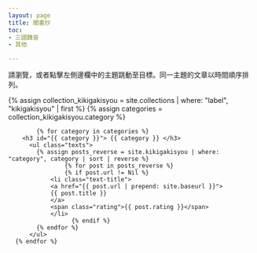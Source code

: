 ```yaml
---
layout: page
title: 聞書抄
toc:
- 三國魏晉 
- 其他 

---
```


<div>請瀏覽，或者點擊左側邊欄中的主題跳動至目標。同一主題的文章以時間順序排列。</div>

<div class="toc">

  {% assign collection_kikigakisyou = site.collections | where: "label", "kikigakisyou" | first %}
  {% assign categories = collection_kikigakisyou.category %}

			{% for category in categories %}
        <h3 id="{{ category }}"> {{ category }} </h3>
          <ul class="texts">
            {% assign posts_reverse = site.kikigakisyou | where: "category", category | sort | reverse %}
				    {% for post in posts_reverse %}
			  	    {% if post.url != Nil %}
                <li class="text-title">
                <a href="{{ post.url | prepend: site.baseurl }}">
                {{ post.title }} 
                </a>
                <span class="rating">{{ post.rating }}</span>
                </li>
				      {% endif %}
            {% endfor %} 
          </ul> 
      {% endfor %}

</div>
